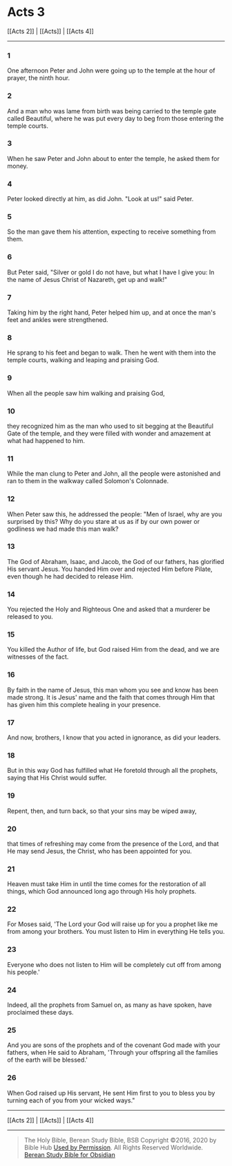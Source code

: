 # Acts 3

[[Acts 2]] | [[Acts]] | [[Acts 4]]

---

### 1
One afternoon Peter and John were going up to the temple at the hour of prayer, the ninth hour.

### 2
And a man who was lame from birth was being carried to the temple gate called Beautiful, where he was put every day to beg from those entering the temple courts.

### 3
When he saw Peter and John about to enter the temple, he asked them for money.

### 4
Peter looked directly at him, as did John. "Look at us!" said Peter.

### 5
So the man gave them his attention, expecting to receive something from them.

### 6
But Peter said, "Silver or gold I do not have, but what I have I give you: In the name of Jesus Christ of Nazareth, get up and walk!"

### 7
Taking him by the right hand, Peter helped him up, and at once the man's feet and ankles were strengthened.

### 8
He sprang to his feet and began to walk. Then he went with them into the temple courts, walking and leaping and praising God.

### 9
When all the people saw him walking and praising God,

### 10
they recognized him as the man who used to sit begging at the Beautiful Gate of the temple, and they were filled with wonder and amazement at what had happened to him.

### 11
While the man clung to Peter and John, all the people were astonished and ran to them in the walkway called Solomon's Colonnade.

### 12
When Peter saw this, he addressed the people: "Men of Israel, why are you surprised by this? Why do you stare at us as if by our own power or godliness we had made this man walk?

### 13
The God of Abraham, Isaac, and Jacob, the God of our fathers, has glorified His servant Jesus. You handed Him over and rejected Him before Pilate, even though he had decided to release Him.

### 14
You rejected the Holy and Righteous One and asked that a murderer be released to you.

### 15
You killed the Author of life, but God raised Him from the dead, and we are witnesses of the fact.

### 16
By faith in the name of Jesus, this man whom you see and know has been made strong. It is Jesus' name and the faith that comes through Him that has given him this complete healing in your presence.

### 17
And now, brothers, I know that you acted in ignorance, as did your leaders.

### 18
But in this way God has fulfilled what He foretold through all the prophets, saying that His Christ would suffer.

### 19
Repent, then, and turn back, so that your sins may be wiped away,

### 20
that times of refreshing may come from the presence of the Lord, and that He may send Jesus, the Christ, who has been appointed for you.

### 21
Heaven must take Him in until the time comes for the restoration of all things, which God announced long ago through His holy prophets.

### 22
For Moses said, 'The Lord your God will raise up for you a prophet like me from among your brothers. You must listen to Him in everything He tells you.

### 23
Everyone who does not listen to Him will be completely cut off from among his people.'

### 24
Indeed, all the prophets from Samuel on, as many as have spoken, have proclaimed these days.

### 25
And you are sons of the prophets and of the covenant God made with your fathers, when He said to Abraham, 'Through your offspring all the families of the earth will be blessed.'

### 26
When God raised up His servant, He sent Him first to you to bless you by turning each of you from your wicked ways."

---

[[Acts 2]] | [[Acts]] | [[Acts 4]]

---

> The Holy Bible, Berean Study Bible, BSB
> Copyright &copy;2016, 2020 by Bible Hub
> [Used by Permission](https://berean.bible/terms.htm). All Rights Reserved Worldwide.
> [Berean Study Bible for Obsidian](https://github.com/gapmiss/berean-study-bible-for-obsidian)</small>

